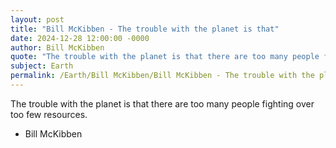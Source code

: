 ```yaml
---
layout: post
title: "Bill McKibben - The trouble with the planet is that"
date: 2024-12-28 12:00:00 -0000
author: Bill McKibben
quote: "The trouble with the planet is that there are too many people fighting over too few resources."
subject: Earth
permalink: /Earth/Bill McKibben/Bill McKibben - The trouble with the planet is that
---
```


The trouble with the planet is that there are too many people fighting over too few resources.

- Bill McKibben
